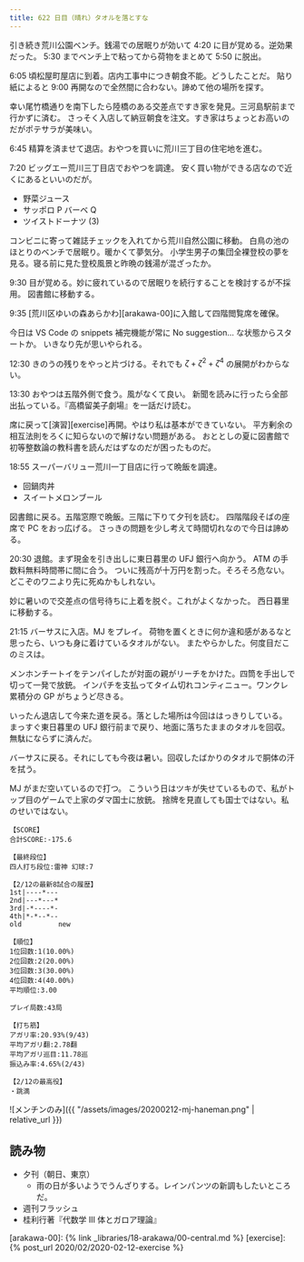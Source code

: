 ```yaml
---
title: 622 日目（晴れ）タオルを落とすな
---
```


引き続き荒川公園ベンチ。銭湯での居眠りが効いて 4:20 に目が覚める。逆効果だった。
5:30 までベンチ上で粘ってから荷物をまとめて 5:50 に脱出。

6:05 頃松屋町屋店に到着。店内工事中につき朝食不能。どうしたことだ。
貼り紙によると 9:00 再開なので全然間に合わない。諦めて他の場所を探す。

幸い尾竹橋通りを南下したら陸橋のある交差点ですき家を発見。三河島駅前まで行かずに済む。
さっそく入店して納豆朝食を注文。すき家はちょっとお高いのだがポテサラが美味い。

6:45 精算を済ませて退店。おやつを買いに荒川三丁目の住宅地を進む。

7:20 ビッグエー荒川三丁目店でおやつを調達。
安く買い物ができる店なので近くにあるといいのだが。

* 野菜ジュース
* サッポロ P バーベ Q
* ツイストドーナツ (3)

コンビニに寄って雑誌チェックを入れてから荒川自然公園に移動。
白鳥の池のほとりのベンチで居眠り。暖かくて夢気分。
小学生男子の集団全裸登校の夢を見る。寝る前に見た登校風景と昨晩の銭湯が混ざったか。

9:30 目が覚める。妙に疲れているので居眠りを続行することを検討するが不採用。
図書館に移動する。

9:35 [荒川区ゆいの森あらかわ][arakawa-00]に入館して四階閲覧席を確保。

今日は VS Code の snippets 補完機能が常に No suggestion... な状態からスタートか。
いきなり先が思いやられる。

12:30 きのうの残りをやっと片づける。それでも $\zeta + \zeta^2 + \zeta^4$ の展開がわからない。

13:30 おやつは五階外側で食う。風がなくて良い。
新聞を読みに行ったら全部出払っている。『高橋留美子劇場』を一話だけ読む。

席に戻って[演習][exercise]再開。やはり私は基本ができていない。
平方剰余の相互法則をろくに知らないので解けない問題がある。
おととしの夏に図書館で初等整数論の教科書を読んだはずなのだが困ったものだ。

18:55 スーパーバリュー荒川一丁目店に行って晩飯を調達。

* 回鍋肉丼
* スイートメロンブール

図書館に戻る。五階窓際で晩飯。三階に下りて夕刊を読む。
四階階段そばの座席で PC をおっ広げる。
さっきの問題を少し考えて時間切れなので今日は諦める。

20:30 退館。まず現金を引き出しに東日暮里の UFJ 銀行へ向かう。
ATM の手数料無料時間帯に間に合う。
ついに残高が十万円を割った。そろそろ危ない。
どこぞのワニより先に死ぬかもしれない。

妙に暑いので交差点の信号待ちに上着を脱ぐ。これがよくなかった。
西日暮里に移動する。

21:15 バーサスに入店。MJ をプレイ。
荷物を置くときに何か違和感があるなと思ったら、いつも身に着けているタオルがない。
またやらかした。何度目だこのミスは。

メンホンチートイをテンパイしたが対面の親がリーチをかけた。四筒を手出しで切って一発で放銃。
インパチを支払ってタイム切れコンティニュー。ワンクレ累積分の GP がちょうど尽きる。

いったん退店して今来た道を戻る。落とした場所は今回ははっきりしている。
まっすぐ東日暮里の UFJ 銀行前まで戻り、地面に落ちたままのタオルを回収。無駄にならずに済んだ。

バーサスに戻る。それにしても今夜は暑い。回収したばかりのタオルで胴体の汗を拭う。

MJ がまだ空いているので打つ。
こういう日はツキが失せているもので、私がトップ目のゲームで上家のダマ国士に放銃。
捨牌を見直しても国士ではない。私のせいではない。

```text
【SCORE】
合計SCORE:-175.6

【最終段位】
四人打ち段位:雷神 幻球:7

【2/12の最新8試合の履歴】
1st|----*---
2nd|---*---*
3rd|-*----*-
4th|*-*--*--
old         new

【順位】
1位回数:1(10.00%)
2位回数:2(20.00%)
3位回数:3(30.00%)
4位回数:4(40.00%)
平均順位:3.00

プレイ局数:43局

【打ち筋】
アガリ率:20.93%(9/43)
平均アガリ翻:2.78翻
平均アガリ巡目:11.78巡
振込み率:4.65%(2/43)

【2/12の最高役】
・跳満
```

![メンチンのみ]({{ "/assets/images/20200212-mj-haneman.png" | relative_url }})

## 読み物

* 夕刊（朝日、東京）
  * 雨の日が多いようでうんざりする。レインパンツの新調もしたいところだ。
* 週刊フラッシュ
* 桂利行著『代数学 III 体とガロア理論』

[arakawa-00]: {% link _libraries/18-arakawa/00-central.md %}
[exercise]: {% post_url 2020/02/2020-02-12-exercise %}
